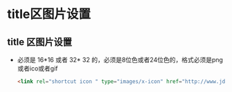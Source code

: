 # title区图片设置

## title 区图片设置

- 必须是 16\*16 或者 32\* 32 的，必须是8位色或者24位色的，格式必须是png或者ico或者gif

    ```html
    <link rel="shortcut icon " type="images/x-icon" href="http://www.jd.com/favicon.ico">
    ```
